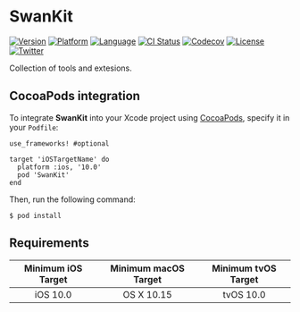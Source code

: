 # SwanKit

[![Version](https://img.shields.io/cocoapods/v/SwanKit.svg?style=flat)](http://cocoapods.org/pods/SwanKit)
[![Platform](https://img.shields.io/cocoapods/p/SwanKit.svg?style=flat)](http://cocoapods.org/pods/SwanKit)
[![Language](https://img.shields.io/github/languages/top/Anobisoft/SwanKit.svg)](https://github.com/Anobisoft/SwanKit)
[![CI Status](http://img.shields.io/travis/Anobisoft/SwanKit.svg?style=flat)](https://travis-ci.org/Anobisoft/SwanKit)
[![Codecov](https://codecov.io/gh/Anobisoft/SwanKit/branch/master/graph/badge.svg)](https://codecov.io/gh/Anobisoft/SwanKit)
[![License](https://img.shields.io/cocoapods/l/SwanKit.svg?style=flat)](http://cocoapods.org/pods/SwanKit)
[![Twitter](https://img.shields.io/badge/twitter-@Anobisoft-blue.svg?style=flat)](http://twitter.com/Anobisoft)

Collection of tools and extesions.

## CocoaPods integration
To integrate **SwanKit** into your Xcode project using [CocoaPods](http://cocoapods.org), specify it in your `Podfile`:

```
use_frameworks! #optional

target 'iOSTargetName' do
  platform :ios, '10.0'
  pod 'SwanKit'
end

```
Then, run the following command:
```
$ pod install
```

## Requirements

| Minimum iOS Target | Minimum macOS Target | Minimum tvOS Target |
|:------------------:|:--------------------:|:-------------------:|
| iOS 10.0            | OS X 10.15           | tvOS 10.0            |

